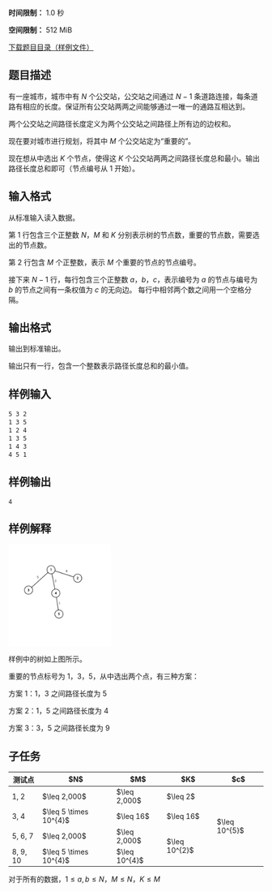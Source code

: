 


**时间限制：** 1.0 秒 


**空间限制：** 512 MiB

[下载题目目录（样例文件）](examples/CSP201909-5.zip)




## 题目描述

有一座城市，城市中有 $N$ 个公交站，公交站之间通过 $N-1$ 条道路连接，每条道路有相应的长度。保证所有公交站两两之间能够通过一唯一的通路互相达到。

两个公交站之间路径长度定义为两个公交站之间路径上所有边的边权和。

现在要对城市进行规划，将其中 $M$ 个公交站定为“重要的”。

现在想从中选出 $K$ 个节点，使得这 $K$ 个公交站两两之间路径长度总和最小。输出路径长度总和即可（节点编号从 $1$ 开始）。

## 输入格式

从标准输入读入数据。

第 $1$ 行包含三个正整数 $N$，$M$ 和 $K$ 分别表示树的节点数，重要的节点数，需要选出的节点数。

第 $2$ 行包含 $M$ 个正整数，表示 $M$ 个重要的节点的节点编号。

接下来 $N-1$ 行，每行包含三个正整数 $a$，$b$，$c$，表示编号为 $a$ 的节点与编号为 $b$ 的节点之间有一条权值为 $c$ 的无向边。
每行中相邻两个数之间用一个空格分隔。

## 输出格式

输出到标准输出。

输出只有一行，包含一个整数表示路径长度总和的最小值。








## 样例输入

```plain
5 3 2
1 3 5
1 2 4
1 3 5
1 4 3
4 5 1

```



## 样例输出

```plain
4

```


## 样例解释

 <img src="attachments/CSP201909-5-0.png" alt="img" align="middle" width="40%"/> 

样例中的树如上图所示。

重要的节点标号为 $1$，$3$，$5$，从中选出两个点，有三种方案：

方案 $1$：$1$，$3$ 之间路径长度为 $5$

方案 $2$：$1$，$5$ 之间路径长度为 $4$

方案 $3$：$3$，$5$ 之间路径长度为 $9$

## 子任务

 
	


<table class="table table-bordered"><thead><tr><th rowspan="1">测试点</th><th rowspan="1">$N$</th><th rowspan="1">$M$</th><th rowspan="1">$K$</th><th rowspan="1">$c$</th></tr></thead><tbody><tr><td rowspan="1">1, 2</td><td rowspan="1">$\leq 2,000$</td><td rowspan="1">$\leq 2,000$</td><td rowspan="1">$\leq 2$</td><td rowspan="4">$\leq 10^{5}$</td></tr><tr><td rowspan="1">3, 4</td><td rowspan="1">$\leq 5 \times 10^{4}$</td><td rowspan="1">$\leq 16$</td><td rowspan="1">$\leq 16$</td></tr><tr><td rowspan="1">5, 6, 7</td><td rowspan="1">$\leq 2,000$</td><td rowspan="1">$\leq 2,000$</td><td rowspan="2">$\leq 10^{2}$</td></tr><tr><td rowspan="1">8, 9, 10</td><td rowspan="1">$\leq 5 \times 10^{4}$</td><td rowspan="1">$\leq 10^{4}$</td></tr></tbody></table> 

对于所有的数据，$1\leq a,b \leq N$，$M \leq N$，$K \leq M$
